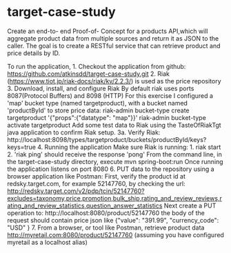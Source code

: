 # target-case-study
Create an end-to- end Proof-of- Concept for a products API,which will aggregate product data from multiple sources and return it as JSON to the caller.
The goal is to create a RESTful service that can retrieve product and price details by ID.

To run the application,
	1. Checkout the application from github: 
		https://github.com/atkinsdd/target-case-study.git
	2. Riak (https://www.tiot.jp/riak-docs/riak/kv/2.2.3/) is used as the price repository
	3. Download, install, and configure Riak 
		By default riak uses ports 8087(Protocol Buffers) and 8098 (HTTP)
		For this exercise I configured a 'map' bucket type (named targetproduct), with a bucket named 'productById' to store price data:
		riak-admin bucket-type create targetproduct '{"props":{"datatype": "map"}}'
		riak-admin bucket-type activate targetproduct
		Add some test data to Riak using the TasteOfRiakTgt java application to confirm Riak setup.
	3a. Verify Riak: 	
		http://localhost:8098/types/targetproduct/buckets/productById/keys?keys=true
	4. Running the application
		Make sure Riak is running: 1. riak start  2. 'riak ping' should receive the response 'pong'
		From the command line, in the target-case-study directory, execute
			mvn spring-boot:run
		Once running the application listens on port 8080
	6. PUT data to the repository using a browser application like Postman:
	     First, verify the product id at redsky.target.com, for example 52147760, by checking the url:
	     	http://redsky.target.com/v2/pdp/tcin/52147760?excludes=taxonomy,price,promotion,bulk_ship,rating_and_review_reviews,rating_and_review_statistics,question_answer_statistics
		 Next create a PUT operation to: http://localhost:8080/product/52147760
		 	the body of the request should contain price json like
				{"value": "391.99",  "currency_code": "USD" }
	7. From a browser, or tool like Postman, retrieve product data
		http://myretail.com:8080/product/52147760  (assuming you have configured myretail as a localhost alias)